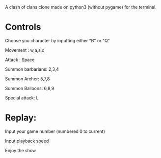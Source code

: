 A clash of clans clone made on python3 (without pygame) for the terminal.

# Controls

Choose you character by inputting either "B" or "Q"

Movement :                  w,a,s,d

Attack :                    Space

Summon barbarians:          2,3,4

Summon Archer:              5,7,8

Summon Balloons:            6,8,9

Special attack:             L


# Replay:

Input your game number (numbered 0 to current)

Input playback speed

Enjoy the show